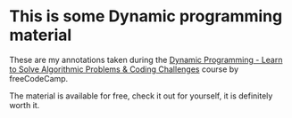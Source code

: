 # This is some Dynamic programming material

These are my annotations taken during the <a
href="https://www.youtube.com/watch?v=oBt53YbR9Kk">Dynamic Programming - Learn
to Solve Algorithmic Problems & Coding Challenges</a> course by freeCodeCamp.

The material is available for free, check it out for yourself, it is definitely
worth it.
